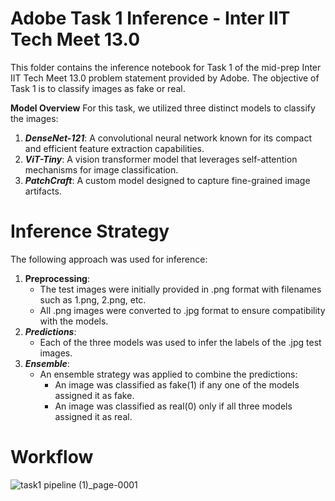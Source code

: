 # **Adobe Task 1 Inference - Inter IIT Tech Meet 13.0**
This folder contains the inference notebook for Task 1 of the mid-prep Inter IIT Tech Meet 13.0 problem statement provided by Adobe. The objective of Task 1 is to classify images as fake or real.

**Model Overview**
For this task, we utilized three distinct models to classify the images:
1. ***DenseNet-121***:
   A convolutional neural network known for its compact and efficient feature extraction capabilities.
2. ***ViT-Tiny***:
   A vision transformer model that leverages self-attention mechanisms for image classification.
3. ***PatchCraft***:
   A custom model designed to capture fine-grained image artifacts.

# **Inference Strategy**
The following approach was used for inference:
1. **Preprocessing**:
   * The test images were initially provided in .png format with filenames such as 1.png, 2.png, etc.
   * All .png images were converted to .jpg format to ensure compatibility with the models. 
2. ***Predictions***:
   * Each of the three models was used to infer the labels of the .jpg test images.
3. ***Ensemble***:
   * An ensemble strategy was applied to combine the predictions:
      * An image was classified as fake(1) if any one of the models assigned it as fake.
      * An image was classified as real(0) only if all three models assigned it as real.
   
# **Workflow**

![task1 pipeline (1)_page-0001](https://github.com/user-attachments/assets/98c88442-7f06-468e-94f8-085fc124ece1)
